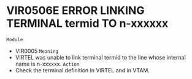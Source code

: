 # VIR0506E ERROR LINKING TERMINAL termid TO n-xxxxxx
`Module`
- VIR0005
`Meaning`
- VIRTEL was unable to link terminal termid to the line whose internal name is n-xxxxxx.
`Action`
- Check the terminal definition in VIRTEL and in VTAM.
